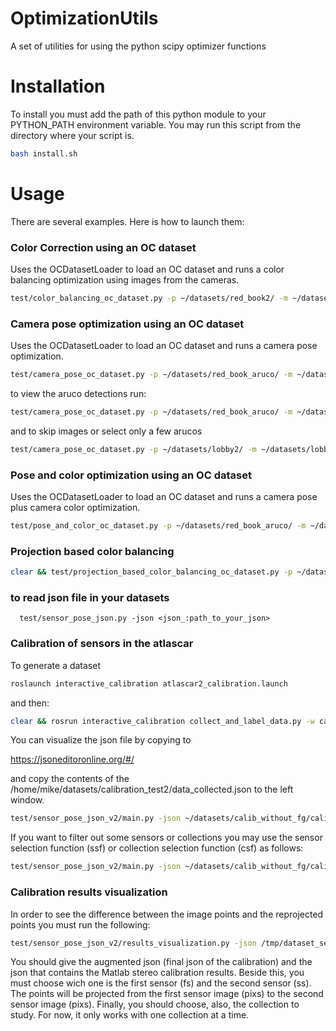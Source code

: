 # OptimizationUtils
A set of utilities for using the python scipy optimizer functions

# Installation

To install you must add the path of this python module to your PYTHON_PATH environment variable. You may run this script from the directory where your script is.

```bash
bash install.sh
```

# Usage

There are several examples. Here is how to launch them:

### Color Correction using an OC dataset

Uses the OCDatasetLoader to load an OC dataset and runs a color balancing optimization using images from the cameras.

```bash
test/color_balancing_oc_dataset.py -p ~/datasets/red_book2/ -m ~/datasets/red_book2/1528188687058_simplified_decimated.obj -i ~/datasets/red_book2/calibrations/camera.yaml -si 5
```

### Camera pose optimization using an OC dataset

Uses the OCDatasetLoader to load an OC dataset and runs a camera pose optimization.

```bash
test/camera_pose_oc_dataset.py -p ~/datasets/red_book_aruco/ -m ~/datasets/red_book_aruco/1528885039597.obj -i ~/datasets/red_book_aruco/calibrations/camera.yaml -ms 0.082 -si 15
```

to view the aruco detections run:

```bash
test/camera_pose_oc_dataset.py -p ~/datasets/red_book_aruco/ -m ~/datasets/red_book_aruco/1528885039597.obj -i ~/datasets/red_book_aruco/calibrations/camera.yaml -ms 0.082 -vad -va3d -si 15
```

and to skip images or select only a few arucos

```bash
test/camera_pose_oc_dataset.py -p ~/datasets/lobby2/ -m ~/datasets/lobby2/1553614275334.obj -i ~/datasets/lobby2/calibrations/camera.yaml -ms 0.082 -si 1 -vo -csf 'lambda name: int(name)<20' -mnai 1 -asf 'lambda id: int(id) > 560'
```

### Pose and color optimization using an OC dataset

Uses the OCDatasetLoader to load an OC dataset and runs a camera pose plus camera color optimization.

```bash
test/pose_and_color_oc_dataset.py -p ~/datasets/red_book_aruco/ -m ~/datasets/red_book_aruco/1528885039597.obj -i ~/datasets/red_book_aruco/calibrations/camera.yaml -ms 0.082 -si 15
```

### Projection based color balancing

```bash
clear && test/projection_based_color_balancing_oc_dataset.py -p ~/datasets/red_book_aruco/ -m ~/datasets/red_book_aruco/1528885039597.obj -i ~/datasets/red_book_aruco/calibrations/camera.yaml -ms 0.082 -si 25 -sv 50 -z 0.1 -vo
```
 
### to read json file in your datasets 
```
  test/sensor_pose_json.py -json <json_:path_to_your_json>
```

### Calibration of sensors in the atlascar

To generate a dataset

```bash
roslaunch interactive_calibration atlascar2_calibration.launch
```

and then:

```bash
clear && rosrun interactive_calibration collect_and_label_data.py -w car_center -o /home/mike/datasets/calibration_test2 -s .5
```

You can visualize the json file by copying to 

https://jsoneditoronline.org/#/

and copy the contents of the /home/mike/datasets/calibration_test2/data_collected.json to the left window.


```bash
test/sensor_pose_json_v2/main.py -json ~/datasets/calib_without_fg/calibration_complete_nofg/data_collected.json -cradius .5 -csize 0.1054 -cnumx 8 -cnumy 6 -vo
```

If you want to filter out some sensors or collections you may use the sensor selection function (ssf) or collection selection function (csf) as follows:

```bash
test/sensor_pose_json_v2/main.py -json ~/datasets/calib_without_fg/calibration_complete_nofg/data_collected.json -cradius .5 -csize 0.1054 -cnumx 8 -cnumy 6 -vo -ssf "lambda name: name in ['left_laser', 'right_laser']" -csf "lambda name: int(name) < 1"
```
### Calibration results visualization

In order to see the difference between the image points and the reprojected points you must run the following:

```bash
test/sensor_pose_json_v2/results_visualization.py -json /tmp/dataset_sensors_results.json -jm test/sensor_pose_json_v2/matlab.json -fs top_right_camera -ss frontal_camera -collection 0

```
You should give the augmented json (final json of the calibration) and the json that contains the Matlab stereo calibration results.
Beside this, you must choose wich one is the first sensor (fs) and the second sensor (ss). 
The points will be projected from the first sensor image (pixs) to the second sensor image (pixs).
Finally, you should choose, also, the collection to study. For now, it only works with one collection at a time.